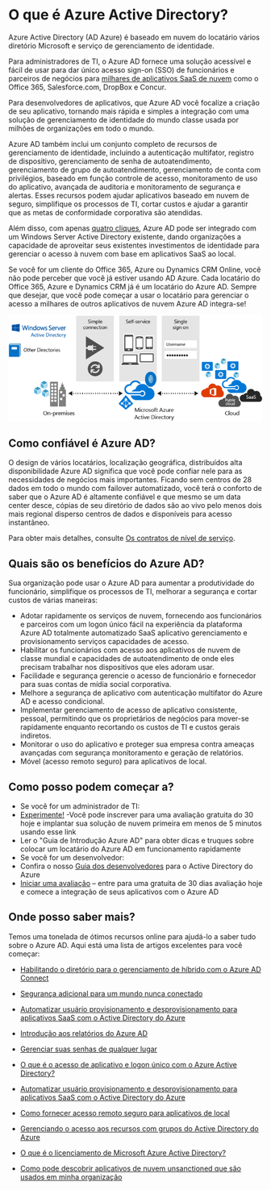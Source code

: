 <properties
    pageTitle="O que é Azure Active Directory?"
    description="Use o Active Directory do Azure para estender sua identidades locais existentes na nuvem ou desenvolver aplicativos do Azure AD integrada."
    services="active-directory"
    documentationCenter=""
    authors="markusvi"
    manager="femila"
    editor=""/>

<tags
    ms.service="active-directory"
    ms.workload="identity"
    ms.tgt_pltfrm="na"
    ms.devlang="na"
    ms.topic="article"
    ms.date="08/23/2016"
    ms.author="markusvi"/>


# <a name="what-is-azure-active-directory"></a>O que é Azure Active Directory?





Azure Active Directory (AD Azure) é baseado em nuvem do locatário vários diretório Microsoft e serviço de gerenciamento de identidade.

Para administradores de TI, o Azure AD fornece uma solução acessível e fácil de usar para dar único acesso sign-on (SSO) de funcionários e parceiros de negócios para [milhares de aplicativos SaaS de nuvem](http://blogs.technet.com/b/ad/archive/2014/09/03/50-saas-apps-now-support-federation-with-azure-ad.aspx) como o Office 365, Salesforce.com, DropBox e Concur.

Para desenvolvedores de aplicativos, que Azure AD você focalize a criação de seu aplicativo, tornando mais rápida e simples a integração com uma solução de gerenciamento de identidade do mundo classe usada por milhões de organizações em todo o mundo.

Azure AD também inclui um conjunto completo de recursos de gerenciamento de identidade, incluindo a autenticação multifator, registro de dispositivo, gerenciamento de senha de autoatendimento, gerenciamento de grupo de autoatendimento, gerenciamento de conta com privilégios, baseado em função controle de acesso, monitoramento de uso do aplicativo, avançada de auditoria e monitoramento de segurança e alertas. Esses recursos podem ajudar aplicativos baseado em nuvem de seguro, simplifique os processos de TI, cortar custos e ajudar a garantir que as metas de conformidade corporativa são atendidas.

Além disso, com apenas [quatro cliques](http://blogs.technet.com/b/ad/archive/2014/08/04/connecting-ad-and-azure-ad-only-4-clicks-with-azure-ad-connect.aspx), Azure AD pode ser integrado com um Windows Server Active Directory existente, dando organizações a capacidade de aproveitar seus existentes investimentos de identidade para gerenciar o acesso à nuvem com base em aplicativos SaaS ao local.

Se você for um cliente do Office 365, Azure ou Dynamics CRM Online, você não pode perceber que você já estiver usando AD Azure. Cada locatário do Office 365, Azure e Dynamics CRM já é um locatário do Azure AD. Sempre que desejar, que você pode começar a usar o locatário para gerenciar o acesso a milhares de outros aplicativos de nuvem Azure AD integra-se!





![Azure AD Connect pilha](./media/active-directory-whatis/Azure_Active_Directory.png)


## <a name="how-reliable-is-azure-ad"></a>Como confiável é Azure AD?

O design de vários locatários, localização geográfica, distribuídos alta disponibilidade Azure AD significa que você pode confiar nele para as necessidades de negócios mais importantes. Ficando sem centros de 28 dados em todo o mundo com failover automatizado, você terá o conforto de saber que o Azure AD é altamente confiável e que mesmo se um data center desce, cópias de seu diretório de dados são ao vivo pelo menos dois mais regional disperso centros de dados e disponíveis para acesso instantâneo.

Para obter mais detalhes, consulte [Os contratos de nível de serviço](https://azure.microsoft.com/support/legal/sla/).



## <a name="what-are-the-benefits-of-azure-ad"></a>Quais são os benefícios do Azure AD?

Sua organização pode usar o Azure AD para aumentar a produtividade do funcionário, simplifique os processos de TI, melhorar a segurança e cortar custos de várias maneiras:

-   Adotar rapidamente os serviços de nuvem, fornecendo aos funcionários e parceiros com um logon único fácil na experiência da plataforma Azure AD totalmente automatizado SaaS aplicativo gerenciamento e provisionamento serviços capacidades de acesso.
-   Habilitar os funcionários com acesso aos aplicativos de nuvem de classe mundial e capacidades de autoatendimento de onde eles precisam trabalhar nos dispositivos que eles adoram usar.
-   Facilidade e segurança gerencie o acesso de funcionário e fornecedor para suas contas de mídia social corporativa.
-   Melhore a segurança de aplicativo com autenticação multifator do Azure AD e acesso condicional.
-   Implementar gerenciamento de acesso de aplicativo consistente, pessoal, permitindo que os proprietários de negócios para mover-se rapidamente enquanto recortando os custos de TI e custos gerais indiretos.
-   Monitorar o uso do aplicativo e proteger sua empresa contra ameaças avançadas com segurança monitoramento e geração de relatórios.
-   Móvel (acesso remoto seguro) para aplicativos de local.






## <a name="how-can-i-get-started"></a>Como posso podem começar a?
-   Se você for um administrador de TI:
 - [Experimente!](https://azure.microsoft.com/trial/get-started-active-directory/) -Você pode inscrever para uma avaliação gratuita do 30 hoje e implantar sua solução de nuvem primeira em menos de 5 minutos usando esse link
 - Ler o "Guia de Introdução Azure AD" para obter dicas e truques sobre colocar um locatário do Azure AD em funcionamento rapidamente
-   Se você for um desenvolvedor:
 - Confira o nosso [Guia dos desenvolvedores](active-directory-developers-guide.md) para o Active Directory do Azure
 - [Iniciar uma avaliação](https://azure.microsoft.com/trial/get-started-active-directory/) – entre para uma gratuita de 30 dias avaliação hoje e comece a integração de seus aplicativos com o Azure AD



## <a name="where-can-i-learn-more"></a>Onde posso saber mais?

Temos uma tonelada de ótimos recursos online para ajudá-lo a saber tudo sobre o Azure AD. Aqui está uma lista de artigos excelentes para você começar:


- [Habilitando o diretório para o gerenciamento de híbrido com o Azure AD Connect](active-directory-aadconnect.md)

- [Segurança adicional para um mundo nunca conectado](../multi-factor-authentication/multi-factor-authentication.md)

- [Automatizar usuário provisionamento e desprovisionamento para aplicativos SaaS com o Active Directory do Azure](active-directory-saas-app-provisioning.md)

- [Introdução aos relatórios do Azure AD](active-directory-reporting-getting-started.md)

- [Gerenciar suas senhas de qualquer lugar](active-directory-passwords.md)

- [O que é o acesso de aplicativo e logon único com o Azure Active Directory?](active-directory-appssoaccess-whatis.md)

- [Automatizar usuário provisionamento e desprovisionamento para aplicativos SaaS com o Active Directory do Azure](active-directory-saas-app-provisioning.md)

- [Como fornecer acesso remoto seguro para aplicativos de local](active-directory-application-proxy-get-started.md)

- [Gerenciando o acesso aos recursos com grupos do Active Directory do Azure](active-directory-manage-groups.md)

- [O que é o licenciamento de Microsoft Azure Active Directory?](active-directory-licensing-what-is.md)

- [Como pode descobrir aplicativos de nuvem unsanctioned que são usados em minha organização](active-directory-cloudappdiscovery-whatis.md)
